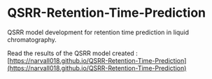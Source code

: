 # QSRR-Retention-Time-Prediction


QSRR model development for retention time prediction in liquid chromatography.

Read the results of the QSRR model created : [https://narvall018.github.io/QSRR-Retention-Time-Prediction](https://narvall018.github.io/QSRR-Retention-Time-Prediction)